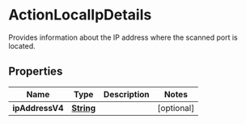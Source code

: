 

# ActionLocalIpDetails

Provides information about the IP address where the scanned port is located.

## Properties

| Name | Type | Description | Notes |
|------------ | ------------- | ------------- | -------------|
|**ipAddressV4** | [**String**](String.md) |  |  [optional] |



